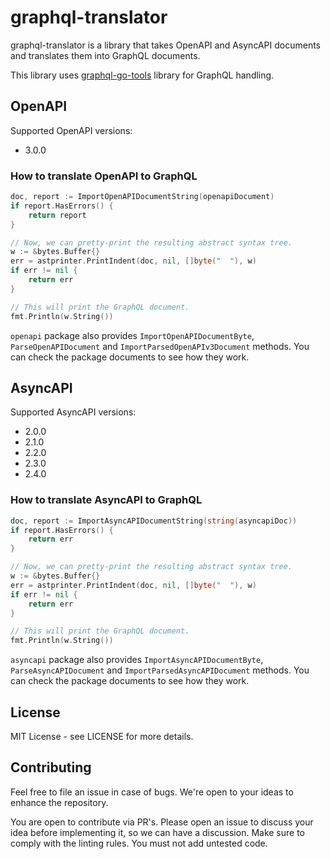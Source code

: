 # graphql-translator

graphql-translator is a library that takes OpenAPI and AsyncAPI documents and translates them into GraphQL documents.

This library uses [graphql-go-tools](https://github.com/TykTechnologies/graphql-go-tools) library for GraphQL handling.

## OpenAPI

Supported OpenAPI versions:

* 3.0.0

### How to translate OpenAPI to GraphQL

```go
doc, report := ImportOpenAPIDocumentString(openapiDocument)
if report.HasErrors() {
	return report
}

// Now, we can pretty-print the resulting abstract syntax tree.
w := &bytes.Buffer{}
err = astprinter.PrintIndent(doc, nil, []byte("  "), w)
if err != nil {
	return err
}

// This will print the GraphQL document.
fmt.Println(w.String())
```

`openapi` package also provides `ImportOpenAPIDocumentByte`, `ParseOpenAPIDocument` and `ImportParsedOpenAPIv3Document` 
methods. You can check the package documents to see how they work.

## AsyncAPI

Supported AsyncAPI versions:

* 2.0.0
* 2.1.0
* 2.2.0
* 2.3.0
* 2.4.0

### How to translate AsyncAPI to GraphQL

```go
doc, report := ImportAsyncAPIDocumentString(string(asyncapiDoc))
if report.HasErrors() {
	return err
}

// Now, we can pretty-print the resulting abstract syntax tree.
w := &bytes.Buffer{}
err = astprinter.PrintIndent(doc, nil, []byte("  "), w)
if err != nil {
	return err
}

// This will print the GraphQL document.
fmt.Println(w.String())
```

`asyncapi` package also provides `ImportAsyncAPIDocumentByte`, `ParseAsyncAPIDocument` and `ImportParsedAsyncAPIDocument`
methods. You can check the package documents to see how they work.

## License

MIT License - see LICENSE for more details.

## Contributing

Feel free to file an issue in case of bugs. We're open to your ideas to enhance the repository.

You are open to contribute via PR's. Please open an issue to discuss your idea before implementing it, 
so we can have a discussion. Make sure to comply with the linting rules. You must not add untested code.
